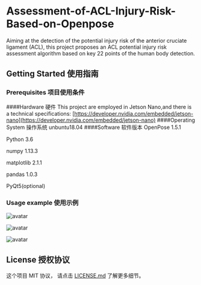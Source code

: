 # Assessment-of-ACL-Injury-Risk-Based-on-Openpose

Aiming at the detection of the potential injury risk of the anterior cruciate ligament (ACL), this project proposes an ACL potential injury risk assessment algorithm based on key 22 points of the human body detection.

## Getting Started 使用指南

### Prerequisites 项目使用条件
####Hardware 硬件
This project are employed in Jetson Nano,and there is a technical specifications:
[https://developer.nvidia.com/embedded/jetson-nano](https://developer.nvidia.com/embedded/jetson-nano)
####Operating System 操作系统
unbuntu18.04
####Software 软件版本
OpenPose 1.5.1 

Python 3.6

numpy 1.13.3

matplotlib 2.1.1

pandas 1.0.3

PyQt5(optional)

### Usage example 使用示例
![avatar](E:/PycharmProjects/LESS_code/pics/hardware.PNG)

![avatar](E:/PycharmProjects/LESS_code/pics/software.PNG)

![avatar](E:/PycharmProjects/LESS_code/pics/test.PNG)

## License 授权协议

这个项目 MIT 协议， 请点击 [LICENSE.md](LICENSE.md) 了解更多细节。